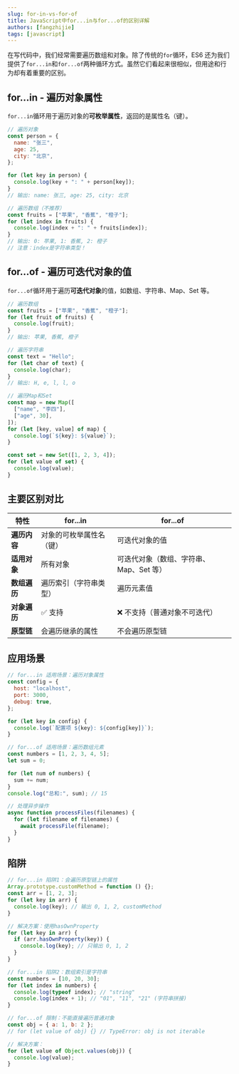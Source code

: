 ```yaml
---
slug: for-in-vs-for-of
title: JavaScript中for...in与for...of的区别详解
authors: [fangzhijie]
tags: [javascript]
---
```


在写代码中，我们经常需要遍历数组和对象。除了传统的`for`循环，ES6 还为我们提供了`for...in`和`for...of`两种循环方式。虽然它们看起来很相似，但用途和行为却有着重要的区别。

<!-- truncate -->

## for...in - 遍历对象属性

`for...in`循环用于遍历对象的**可枚举属性**，返回的是属性名（键）。

```javascript
// 遍历对象
const person = {
  name: "张三",
  age: 25,
  city: "北京",
};

for (let key in person) {
  console.log(key + ": " + person[key]);
}
// 输出: name: 张三, age: 25, city: 北京

// 遍历数组（不推荐）
const fruits = ["苹果", "香蕉", "橙子"];
for (let index in fruits) {
  console.log(index + ": " + fruits[index]);
}
// 输出: 0: 苹果, 1: 香蕉, 2: 橙子
// 注意：index是字符串类型！
```

## for...of - 遍历可迭代对象的值

`for...of`循环用于遍历**可迭代对象**的值，如数组、字符串、Map、Set 等。

```javascript
// 遍历数组
const fruits = ["苹果", "香蕉", "橙子"];
for (let fruit of fruits) {
  console.log(fruit);
}
// 输出: 苹果, 香蕉, 橙子

// 遍历字符串
const text = "Hello";
for (let char of text) {
  console.log(char);
}
// 输出: H, e, l, l, o

// 遍历Map和Set
const map = new Map([
  ["name", "李四"],
  ["age", 30],
]);
for (let [key, value] of map) {
  console.log(`${key}: ${value}`);
}

const set = new Set([1, 2, 3, 4]);
for (let value of set) {
  console.log(value);
}
```

## 主要区别对比

| 特性         | for...in                 | for...of                                |
| ------------ | ------------------------ | --------------------------------------- |
| **遍历内容** | 对象的可枚举属性名（键） | 可迭代对象的值                          |
| **适用对象** | 所有对象                 | 可迭代对象（数组、字符串、Map、Set 等） |
| **数组遍历** | 遍历索引（字符串类型）   | 遍历元素值                              |
| **对象遍历** | ✅ 支持                  | ❌ 不支持（普通对象不可迭代）           |
| **原型链**   | 会遍历继承的属性         | 不会遍历原型链                          |

## 应用场景

```javascript
// for...in 适用场景：遍历对象属性
const config = {
  host: "localhost",
  port: 3000,
  debug: true,
};

for (let key in config) {
  console.log(`配置项 ${key}: ${config[key]}`);
}

// for...of 适用场景：遍历数组元素
const numbers = [1, 2, 3, 4, 5];
let sum = 0;

for (let num of numbers) {
  sum += num;
}
console.log("总和:", sum); // 15

// 处理异步操作
async function processFiles(filenames) {
  for (let filename of filenames) {
    await processFile(filename);
  }
}
```

## 陷阱

```javascript
// for...in 陷阱1：会遍历原型链上的属性
Array.prototype.customMethod = function () {};
const arr = [1, 2, 3];
for (let key in arr) {
  console.log(key); // 输出 0, 1, 2, customMethod
}

// 解决方案：使用hasOwnProperty
for (let key in arr) {
  if (arr.hasOwnProperty(key)) {
    console.log(key); // 只输出 0, 1, 2
  }
}

// for...in 陷阱2：数组索引是字符串
const numbers = [10, 20, 30];
for (let index in numbers) {
  console.log(typeof index); // "string"
  console.log(index + 1); // "01", "11", "21" (字符串拼接)
}

// for...of 限制：不能直接遍历普通对象
const obj = { a: 1, b: 2 };
// for (let value of obj) {} // TypeError: obj is not iterable

// 解决方案：
for (let value of Object.values(obj)) {
  console.log(value);
}
```
